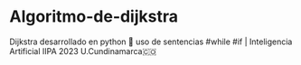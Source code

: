 # Algoritmo-de-dijkstra
Dijkstra desarrollado en python 🐍 uso de sentencias #while #if | Inteligencia Artificial IIPA 2023 U.Cundinamarca🇨🇴
